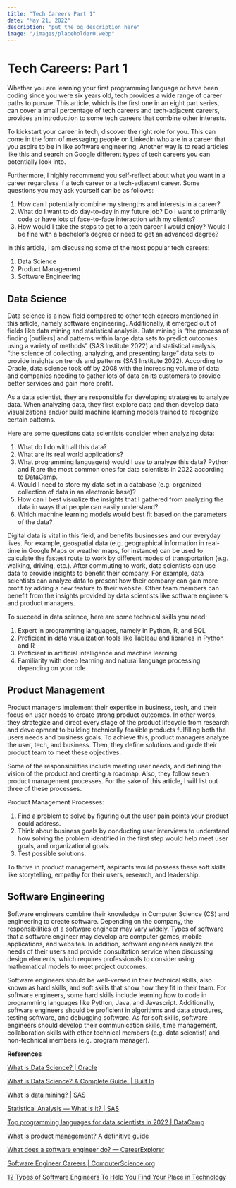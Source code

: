 ```yaml
---
title: "Tech Careers Part 1"
date: "May 21, 2022"
description: "put the og description here"
image: "/images/placeholder0.webp"
---
```


# Tech Careers: Part 1

Whether you are learning your first programming language or have been coding since you were six years old, tech provides a wide range of career paths to pursue. This article, which is the first one in an eight part series, can cover a small percentage of tech careers and tech-adjacent careers, provides an introduction to some tech careers that combine other interests.

To kickstart your career in tech, discover the right role for you. This can come in the form of messaging people on LinkedIn who are in a career that you aspire to be in like software engineering. Another way is to read articles like this and search on Google different types of tech careers you can potentially look into.

Furthermore, I highly recommend you self-reflect about what you want in a career regardless if a tech career or a tech-adjacent career. Some questions you may ask yourself can be as follows:

1.  How can I potentially combine my strengths and interests in a career?
2.  What do I want to do day-to-day in my future job? Do I want to primarily code or have lots of face-to-face interaction with my clients?
3.  How would I take the steps to get to a tech career I would enjoy? Would I be fine with a bachelor’s degree or need to get an advanced degree?

In this article, I am discussing some of the most popular tech careers:

1.  Data Science
2.  Product Management
3.  Software Engineering

## **Data Science**
Data science is a new field compared to other tech careers mentioned in this article, namely software engineering. Additionally, it emerged out of fields like data mining and statistical analysis. Data mining is “the process of finding [outliers] and patterns within large data sets to predict outcomes using a variety of methods” (SAS Institute 2022) and statistical analysis, “the science of collecting, analyzing, and presenting large” data sets to provide insights on trends and patterns (SAS Institute 2022). According to Oracle, data science took off by 2008 with the increasing volume of data and companies needing to gather lots of data on its customers to provide better services and gain more profit.

As a data scientist, they are responsible for developing strategies to analyze data. When analyzing data, they first explore data and then develop data visualizations and/or build machine learning models trained to recognize certain patterns.

Here are some questions data scientists consider when analyzing data:

1.  What do I do with all this data?
2.  What are its real world applications?
3.  What programming language(s) would I use to analyze this data? Python and R are the most common ones for data scientists in 2022 according to DataCamp.
4.  Would I need to store my data set in a database (e.g. organized collection of data in an electronic base)?
5.  How can I best visualize the insights that I gathered from analyzing the data in ways that people can easily understand?
6.  Which machine learning models would best fit based on the parameters of the data?

Digital data is vital in this field, and benefits businesses and our everyday lives. For example, geospatial data (e.g. geographical information in real-time in Google Maps or weather maps, for instance) can be used to calculate the fastest route to work by different modes of transportation (e.g. walking, driving, etc.). After commuting to work, data scientists can use data to provide insights to benefit their company. For example, data scientists can analyze data to present how their company can gain more profit by adding a new feature to their website. Other team members can benefit from the insights provided by data scientists like software engineers and product managers.

To succeed in data science, here are some technical skills you need:

1.  Expert in programming languages, namely in Python, R, and SQL
2.  Proficient in data visualization tools like Tableau and libraries in Python and R
3.  Proficient in artificial intelligence and machine learning
4.  Familiarity with deep learning and natural language processing depending on your role

## **Product Management**

Product managers implement their expertise in business, tech, and their focus on user needs to create strong product outcomes. In other words, they strategize and direct every stage of the product lifecycle from research and development to building technically feasible products fulfilling both the users needs and business goals. To achieve this, product managers analyze the user, tech, and business. Then, they define solutions and guide their product team to meet these objectives.

Some of the responsibilities include meeting user needs, and defining the vision of the product and creating a roadmap. Also, they follow seven product management processes. For the sake of this article, I will list out three of these processes.

Product Management Processes:

1.  Find a problem to solve by figuring out the user pain points your product could address.
2.  Think about business goals by conducting user interviews to understand how solving the problem identified in the first step would help meet user goals, and organizational goals.
3.  Test possible solutions.

To thrive in product management, aspirants would possess these soft skills like storytelling, empathy for their users, research, and leadership.

## **Software Engineering**
Software engineers combine their knowledge in Computer Science (CS) and engineering to create software. Depending on the company, the responsibilities of a software engineer may vary widely. Types of software that a software engineer may develop are computer games, mobile applications, and websites. In addition, software engineers analyze the needs of their users and provide consultation service when discussing design elements, which requires professionals to consider using mathematical models to meet project outcomes.

Software engineers should be well-versed in their technical skills, also known as hard skills, and soft skills that show how they fit in their team. For software engineers, some hard skills include learning how to code in programming languages like Python, Java, and Javascript. Additionally, software engineers should be proficient in algorithms and data structures, testing software, and debugging software. As for soft skills, software engineers should develop their communication skills, time management, collaboration skills with other technical members (e.g. data scientist) and non-technical members (e.g. program manager).

**References**

[What is Data Science? | Oracle](https://www.oracle.com/data-science/what-is-data-science/)

[What is Data Science? A Complete Guide. | Built In](https://builtin.com/data-science)

[What is data mining? | SAS](https://www.sas.com/en_us/insights/analytics/data-mining.html#:~:text=Data%20mining%20is%20the%20process,relationships%2C%20reduce%20risks%20and%20more)

[Statistical Analysis — What is it? | SAS](https://www.sas.com/en_us/insights/analytics/statistical-analysis.html#:~:text=Statistical%20Analysis%20Defined,that%20need%20to%20be%20made)

[Top programming languages for data scientists in 2022 | DataCamp](https://www.datacamp.com/blog/top-programming-languages-for-data-scientists-in-2022)

[What is product management? A definitive guide](https://www.hotjar.com/product-management-101/what-is-product-management/)

[What does a software engineer do? — CareerExplorer](https://www.careerexplorer.com/careers/software-engineer/)

[Software Engineer Careers | ComputerScience.org](https://www.computerscience.org/careers/software-engineer/)

[12 Types of Software Engineers To Help You Find Your Place in Technology](https://www.indeed.com/career-advice/finding-a-job/types-of-software-engineer)

